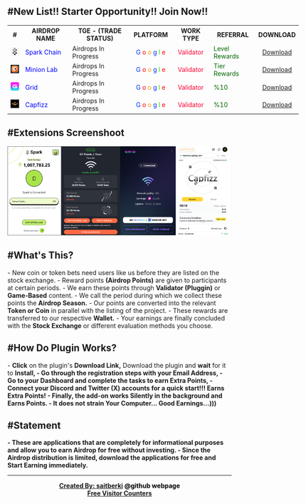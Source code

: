 <h2>#New List!! Starter Opportunity!! Join Now!!</h2>

<table style="width:130%">
  <tr>
    <th><center>#</center></th>
    <th><center>AIRDROP NAME</center></th>
    <th><center>TGE - (TRADE STATUS)</center></th>
    <th><center>PLATFORM</center></th>
    <th><center>WORK TYPE</center></th>
    <th><center>REFERRAL</center></th>
    <th><center>DOWNLOAD</center></th>
  </tr>
  
 <tr>
    <td> <img src="https://github.com/saitberki/Airdrop/blob/main/Spark.PNG?raw=true" alt=""/> </td>
    <td><font color="#0000FF"> Spark Chain </font></td>
    <td>Airdrops In Progress</td>
    <td><center><font color="#0033FF"> G </font><font color="#FF0000"> o </font><font color="#FF9900"> o </font><font color="#0033FF"> g </font><font color="#33CC00"> l </font><font color="#FF0000"> e </font></center></td>
    <td><font color="#FF0033"><center>Validator</center></font> </td>
    <td><font color="#006600"> Level Rewards </font> </td>
    <td><a href="https://sparkchain.ai/register/?r=46730414" target="_blank"><u><center>Download</center></u></a></td> 
    </tr>

  <tr>
    <td> <img src="https://github.com/saitberki/Airdrop/blob/main/Minionlab.PNG?raw=true" alt=""/> </td>
    <td><font color="#0000FF"> Minion Lab </font></td>
    <td>Airdrops In Progress</td>
    <td><center><font color="#0033FF"> G </font><font color="#FF0000"> o </font><font color="#FF9900"> o </font><font color="#0033FF"> g </font><font color="#33CC00"> l </font><font color="#FF0000"> e </font></center></td>
    <td><font color="#FF0033"><center>Validator</center></font> </td>
    <td><font color="#006600"> Tier Rewards </font> </td>
    <td><a href="https://app.minionlab.ai/?referralCode=GYylLsjb" target="_blank"><u><center>Download</center></u></a></td>
    </tr>     

  <tr>
    <td> <img src="https://github.com/saitberki/Airdrop/blob/main/Grid.PNG?raw=true" alt=""/> </td>
    <td><font color="#0000FF"> Grid </font></td>
    <td>Airdrops In Progress</td>
    <td><center><font color="#0033FF"> G </font><font color="#FF0000"> o </font><font color="#FF9900"> o </font><font color="#0033FF"> g </font><font color="#33CC00"> l </font><font color="#FF0000"> e </font></center></td>
    <td><font color="#FF0033"><center>Validator</center></font> </td>
    <td><font color="#006600"> %10 </font> </td>
    <td><a href="https://sso.getgrid.ai/registration?referral_code=5ea3924" target="_blank"><u><center>Download</center></u></a></td> 
  </tr>

 <tr>
    <td> <img src="https://github.com/saitberki/Airdrop/blob/main/Capfizz.png?raw=true" alt=""/> </td>
    <td><font color="#0000FF"> Capfizz </font></td>
    <td>Airdrops In Progress</td>
    <td><center><font color="#0033FF"> G </font><font color="#FF0000"> o </font><font color="#FF9900"> o </font><font color="#0033FF"> g </font><font color="#33CC00"> l </font><font color="#FF0000"> e </font></center></td>
    <td><font color="#FF0033"><center>Validator</center></font> </td>
    <td><font color="#006600"> %10 </font> </td>
    <td><a href="https://mainnet.capfizz.com/register?ref=MRWNDE" target="_blank"><u><center>Download</center></u></a></td> 
</tr>
</table>

<h2>#Extensions Screenshoot</h2>
<img src="https://github.com/saitberki/Airdrop/blob/main/Extension%20Screenshot.png?raw=true" alt=""/>


<h2>#What's This?</h2>
- New coin or token bets need users like us before they are listed on the stock exchange.
- Reward points <b>(Airdrop Points)</b> are given to participants at certain periods. 
- We earn these points through <b>Validator (Pluggin)</b> or <b>Game-Based</b> content.
- We call the period during which we collect these points the <b>Airdrop Season.</b>
- Our points are converted into the relevant <b>Token or Coin</b> in parallel with the listing of the project.
- These rewards are transferred to our respective <b>Wallet.</b>
- Your earnings are finally concluded with the <b>Stock Exchange</b> or different evaluation methods you choose.

<h2>#How Do Plugin Works? </h2>
- <b>Click</b> on the plugin's <b>Download Link,</b> Download the plugin and <b>wait</b> for it to <b>Install,
- Go through the registration steps with your <b>Email Address,</b>
- Go to your <b>Dashboard</b> and complete the tasks to earn <b>Extra Points,</b>
- Connect your <b>Discord</b> and <b>Twitter (X)</b> accounts for a quick start!!! <b>Earns Extra Points!</b>
- <b>Finally,</b> the add-on works <b>Silently</b> in the background and <b>Earns Points.</b> 
- It does not strain <b>Your Computer...</b> <b>Good Earnings...)))</b>

<h2>#Statement</h2>
- These are applications that are completely for informational purposes and allow you to earn <b>Airdrop</b> for free without investing.
- Since the <b>Airdrop</b> distribution is limited, download the applications for free and <b>Start Earning</b> immediately.

<hr>
<center>
<a href="https://github.com/saitberki" target="_blank">Created By: saitberki</a> <font color="black"> @github webpage </font>
</center>

<center>
<a href='https://www.free-counters.org/'>Free Visitor Counters</a> <script type='text/javascript' src='https://www.freevisitorcounters.com/auth.php?id=95b9f5a89a9aa009c4662b205128af7a11aea757'></script> <script type="text/javascript" src="https://www.freevisitorcounters.com/en/home/counter/1290287/t/9"></script>
</center>

<script type="text/javascript" src="https://platform-api.sharethis.com/js/sharethis.js#property=67540d39231a330012e9230e&product=sticky-share-buttons&source=platform" async="async"></script>
